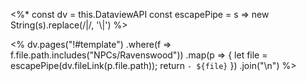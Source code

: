 <%*
const dv = this.DataviewAPI
const escapePipe = s => new String(s).replace(/\|/, '\\|')
%>

<%
dv.pages("!#template")
	.where(f => f.file.path.includes("NPCs/Ravenswood"))
	.map(p => {
		let file = escapePipe(dv.fileLink(p.file.path));
		return `- ${file}`
	})
	.join("\n")
%>

